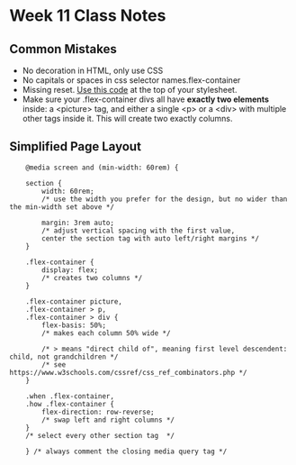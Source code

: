 # Week 11 Class Notes

## Common Mistakes

- No decoration in HTML, only use CSS
- No capitals or spaces in css selector names.flex-container
- Missing reset. [Use this code](https://raw.githubusercontent.com/JACGWD/CSS-Reset-Selector/refs/heads/main/reset/simple-css-reset-v2.2.css) at the top of your stylesheet.
- Make sure your .flex-container divs all have **exactly two elements** inside: a \<picture> tag, and either a single \<p> or a \<div> with multiple other tags inside it. This will create two exactly columns.  


## Simplified Page Layout

        @media screen and (min-width: 60rem) {

        section {
            width: 60rem; 
            /* use the width you prefer for the design, but no wider than the min-width set above */

            margin: 3rem auto;
            /* adjust vertical spacing with the first value, 
            center the section tag with auto left/right margins */
        }

        .flex-container {
            display: flex;  
            /* creates two columns */
        }

        .flex-container picture, 
        .flex-container > p, 
        .flex-container > div {
            flex-basis: 50%; 
            /* makes each column 50% wide */

            /* > means "direct child of", meaning first level descendent: child, not grandchildren */ 
            /* see https://www.w3schools.com/cssref/css_ref_combinators.php */
        }

        .when .flex-container,
        .how .flex-container {
            flex-direction: row-reverse;
            /* swap left and right columns */
        }
        /* select every other section tag  */

        } /* always comment the closing media query tag */
